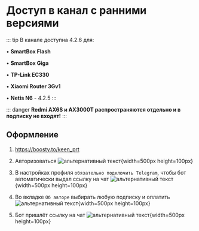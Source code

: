 # Доступ в канал с ранними версиями

::: tip В канале доступна 4.2.6 для:

• **SmartBox Flash**

• **SmartBox Giga**

• **TP-Link EC330**

• **Xiaomi Router 3Gv1**

• **Netis N6** - 4.2.5
:::

::: danger
**Redmi AX6S и AX3000T распространяются отдельно и в подписку не входят!**
:::

## Оформление

1. https://boosty.to/keen_prt
2. Авторизоваться
   ![альтернативный текст](/assets/images/wiki/helpful/boosty/2.png){width=500px height=100px}

3. В настройках профиля `обязательно подключить Telegram`, чтобы бот автоматически выдал ссылку на чат
   ![альтернативный текст](/assets/images/wiki/helpful/boosty/3.png){width=500px height=100px}

4. Во вкладке `Об авторе` выбирать любую подписку и оплатить
   ![альтернативный текст](/assets/images/wiki/helpful/boosty/4.png){width=500px height=100px}

5. Бот пришлёт ссылку на чат
   ![альтернативный текст](/assets/images/wiki/helpful/boosty/5.png){width=500px height=100px}
